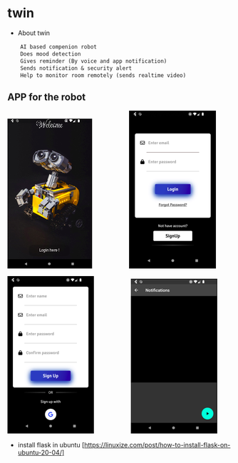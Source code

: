 # twin
- About twin
```
    AI based compenion robot
    Does mood detection
    Gives reminder (By voice and app notification)
    Sends notification & security alert
    Help to monitor room remotely (sends realtime video) 
```

## APP for the robot
![...](/images/ForREADME/app1md.png) &nbsp; &nbsp; &nbsp; &nbsp; &nbsp; &nbsp; &nbsp; &nbsp;  &nbsp; &nbsp;  ![...](/images/ForREADME/app2md.png) 

![...](/images/ForREADME/app3md.png)  &nbsp; &nbsp; &nbsp; &nbsp; &nbsp; &nbsp; &nbsp; &nbsp;  &nbsp; &nbsp;  ![...](/images/ForREADME/app4md.png)

- install flask in ubuntu [https://linuxize.com/post/how-to-install-flask-on-ubuntu-20-04/]
